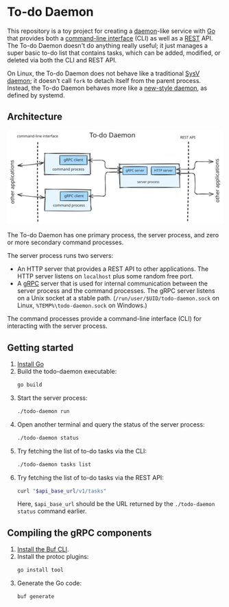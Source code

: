 # To-do Daemon

This repository is a toy project for creating a [daemon][daemon]-like service
with [Go][go] that provides both a [command-line interface][cli] (CLI) as well
as a [REST][rest] API. The To-do Daemon doesn't do anything really useful; it
just manages a super basic to-do list that contains tasks, which can be added,
modified, or deleted via both the CLI and REST API.

On Linux, the To-do Daemon does not behave like a traditional
[SysV daemon][sysv-daemon]; it doesn't call `fork` to detach itself from the
parent process. Instead, the To-do Daemon behaves more like a
[new-style daemon][systemd-daemon], as defined by systemd.

[cli]: https://en.wikipedia.org/wiki/Command-line_interface
[daemon]: https://en.wikipedia.org/wiki/Daemon_(computing)
[go]: https://go.dev/
[rest]: https://en.wikipedia.org/wiki/REST
[sysv-daemon]: https://www.freedesktop.org/software/systemd/man/latest/daemon.html#New-Style%20Daemons
[systemd-daemon]: https://www.freedesktop.org/software/systemd/man/latest/daemon.html#New-Style%20Daemons

## Architecture

![Architecture diagram](docs/architecture.svg)

The To-do Daemon has one primary process, the server process, and zero or more
secondary command processes.

The server process runs two servers:

* An HTTP server that provides a REST API to other applications. The HTTP server
  listens on `localhost` plus some random free port.
* A [gRPC](https://grpc.io/) server that is used for internal communication
  between the server process and the command processes. The gRPC server listens
  on a Unix socket at a stable path. (`/run/user/$UID/todo-daemon.sock` on
  Linux, `%TEMP%\todo-daemon.sock` on Windows.)

The command processes provide a command-line interface (CLI) for interacting
with the server process.

## Getting started

1. [Install Go](https://go.dev/doc/install)
1. Build the todo-daemon executable:
   ```sh
   go build
   ```
1. Start the server process:
   ```sh
   ./todo-daemon run
   ```
1. Open another terminal and query the status of the server process:
   ```sh
   ./todo-daemon status
   ```
1. Try fetching the list of to-do tasks via the CLI:
   ```sh
   ./todo-daemon tasks list
   ```
1. Try fetching the list of to-do tasks via the REST API:
   ```sh
   curl "$api_base_url/v1/tasks"
   ```
   Here, `$api_base_url` should be the URL returned by the
   `./todo-daemon status` command earlier.

## Compiling the gRPC components

1. [Install the Buf CLI](https://buf.build/docs/cli/installation/#install-the-buf-cli).
1. Install the protoc plugins:
   ```sh
   go install tool
   ```
1. Generate the Go code:
   ```sh
   buf generate
   ```
